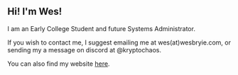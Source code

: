 ## Hi! I'm Wes!

I am an Early College Student and future Systems Administrator.

If you wish to contact me, I suggest emailing me at wes(at)wesbryie.com, or sending my a message on discord at @kryptochaos.

You can also find my website [here](https://wesbryie.com).

